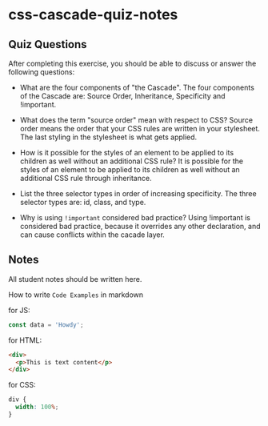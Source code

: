 # css-cascade-quiz-notes

## Quiz Questions

After completing this exercise, you should be able to discuss or answer the following questions:

- What are the four components of "the Cascade".
  The four components of the Cascade are: Source Order, Inheritance, Specificity and !important.

- What does the term "source order" mean with respect to CSS?
  Source order means the order that your CSS rules are written in your stylesheet. The last styling in the stylesheet is what gets applied.

- How is it possible for the styles of an element to be applied to its children as well without an additional CSS rule?
  It is possible for the styles of an element to be applied to its children as well without an additional CSS rule through inheritance.

- List the three selector types in order of increasing specificity.
  The three selector types are: id, class, and type.

- Why is using `!important` considered bad practice?
  Using !important is considered bad practice, because it overrides any other declaration, and can cause conflicts within the cacade layer.

## Notes

All student notes should be written here.

How to write `Code Examples` in markdown

for JS:

```javascript
const data = 'Howdy';
```

for HTML:

```html
<div>
  <p>This is text content</p>
</div>
```

for CSS:

```css
div {
  width: 100%;
}
```

